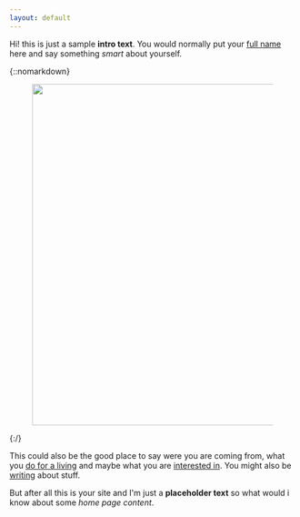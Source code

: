 ```yaml
---
layout: default
---
```


<!-- <div class="lead pretty-links"> -->
Hi! this is just a sample **intro text**. You would normally put your [full name](about/) here and say something *smart* about yourself.

{::nomarkdown}
<figure class="site-profile">
    <img src="{{ site.baseurl }}/assets/img/me_pic.png" height="600" width="600"">
</figure>
{:/}

This could also be the good place to say were you are coming from, what you [do for a living](work/) and maybe what you are [interested in](projects/). You might also be [writing](articles/) about stuff.

But after all this is your site and I'm just a **placeholder text** so what would i know about some *home page content*.
<!-- </div> -->

